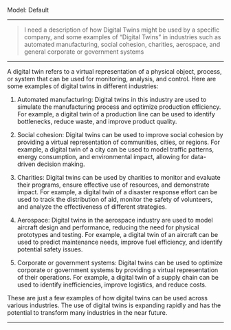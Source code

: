 Model: Default

---

> I need a description of how Digital Twins might be used by a specific company, and some examples of “Digital Twins” in industries such as automated manufacturing, social cohesion, charities, aerospace, and general corporate or government systems

---

A digital twin refers to a virtual representation of a physical object, process, or system that can be used for monitoring, analysis, and control. Here are some examples of digital twins in different industries:

1.  Automated manufacturing: Digital twins in this industry are used to simulate the manufacturing process and optimize production efficiency. For example, a digital twin of a production line can be used to identify bottlenecks, reduce waste, and improve product quality.
    
2.  Social cohesion: Digital twins can be used to improve social cohesion by providing a virtual representation of communities, cities, or regions. For example, a digital twin of a city can be used to model traffic patterns, energy consumption, and environmental impact, allowing for data-driven decision making.
    
3.  Charities: Digital twins can be used by charities to monitor and evaluate their programs, ensure effective use of resources, and demonstrate impact. For example, a digital twin of a disaster response effort can be used to track the distribution of aid, monitor the safety of volunteers, and analyze the effectiveness of different strategies.
    
4.  Aerospace: Digital twins in the aerospace industry are used to model aircraft design and performance, reducing the need for physical prototypes and testing. For example, a digital twin of an aircraft can be used to predict maintenance needs, improve fuel efficiency, and identify potential safety issues.
    
5.  Corporate or government systems: Digital twins can be used to optimize corporate or government systems by providing a virtual representation of their operations. For example, a digital twin of a supply chain can be used to identify inefficiencies, improve logistics, and reduce costs.
    

These are just a few examples of how digital twins can be used across various industries. The use of digital twins is expanding rapidly and has the potential to transform many industries in the near future.

---